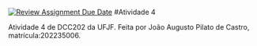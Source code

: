 [![Review Assignment Due Date](https://classroom.github.com/assets/deadline-readme-button-24ddc0f5d75046c5622901739e7c5dd533143b0c8e959d652212380cedb1ea36.svg)](https://classroom.github.com/a/yBmgqoZR)
#Atividade 4

Atividade 4 de DCC202 da UFJF. Feita por João Augusto Pilato de Castro, matrícula:202235006.